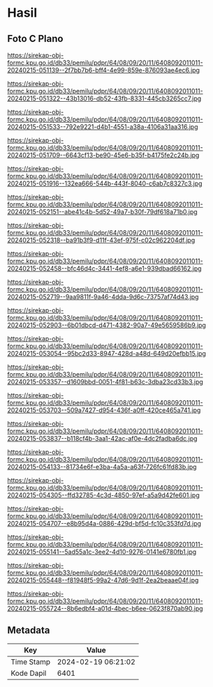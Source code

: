 # Hasil

## Foto C Plano

https://sirekap-obj-formc.kpu.go.id/db33/pemilu/pdpr/64/08/09/20/11/6408092011011-20240215-051139--2f7bb7b6-bff4-4e99-859e-876093ae4ec6.jpg

https://sirekap-obj-formc.kpu.go.id/db33/pemilu/pdpr/64/08/09/20/11/6408092011011-20240215-051322--43b13016-db52-43fb-8331-445cb3265cc7.jpg

https://sirekap-obj-formc.kpu.go.id/db33/pemilu/pdpr/64/08/09/20/11/6408092011011-20240215-051533--792e9221-d4b1-4551-a38a-4106a31aa316.jpg

https://sirekap-obj-formc.kpu.go.id/db33/pemilu/pdpr/64/08/09/20/11/6408092011011-20240215-051709--6643cf13-be90-45e6-b35f-b4175fe2c24b.jpg

https://sirekap-obj-formc.kpu.go.id/db33/pemilu/pdpr/64/08/09/20/11/6408092011011-20240215-051916--132ea666-544b-443f-8040-c6ab7c8327c3.jpg

https://sirekap-obj-formc.kpu.go.id/db33/pemilu/pdpr/64/08/09/20/11/6408092011011-20240215-052151--abe41c4b-5d52-49a7-b30f-79df618a71b0.jpg

https://sirekap-obj-formc.kpu.go.id/db33/pemilu/pdpr/64/08/09/20/11/6408092011011-20240215-052318--ba91b3f9-d11f-43ef-975f-c02c962204df.jpg

https://sirekap-obj-formc.kpu.go.id/db33/pemilu/pdpr/64/08/09/20/11/6408092011011-20240215-052458--bfc46d4c-3441-4ef8-a6e1-939dbad66162.jpg

https://sirekap-obj-formc.kpu.go.id/db33/pemilu/pdpr/64/08/09/20/11/6408092011011-20240215-052719--9aa9811f-9a46-4dda-9d6c-73757af74d43.jpg

https://sirekap-obj-formc.kpu.go.id/db33/pemilu/pdpr/64/08/09/20/11/6408092011011-20240215-052903--6b01dbcd-d471-4382-90a7-49e5659586b9.jpg

https://sirekap-obj-formc.kpu.go.id/db33/pemilu/pdpr/64/08/09/20/11/6408092011011-20240215-053054--95bc2d33-8947-428d-a48d-649d20efbb15.jpg

https://sirekap-obj-formc.kpu.go.id/db33/pemilu/pdpr/64/08/09/20/11/6408092011011-20240215-053357--d1609bbd-0051-4f81-b63c-3dba23cd33b3.jpg

https://sirekap-obj-formc.kpu.go.id/db33/pemilu/pdpr/64/08/09/20/11/6408092011011-20240215-053703--509a7427-d954-436f-a0ff-420ce465a741.jpg

https://sirekap-obj-formc.kpu.go.id/db33/pemilu/pdpr/64/08/09/20/11/6408092011011-20240215-053837--b118cf4b-3aa1-42ac-af0e-4dc2fadba6dc.jpg

https://sirekap-obj-formc.kpu.go.id/db33/pemilu/pdpr/64/08/09/20/11/6408092011011-20240215-054133--81734e6f-e3ba-4a5a-a63f-726fc61fd83b.jpg

https://sirekap-obj-formc.kpu.go.id/db33/pemilu/pdpr/64/08/09/20/11/6408092011011-20240215-054305--ffd32785-4c3d-4850-97ef-a5a9d42fe601.jpg

https://sirekap-obj-formc.kpu.go.id/db33/pemilu/pdpr/64/08/09/20/11/6408092011011-20240215-054707--e8b95d4a-0886-429d-bf5d-fc10c353fd7d.jpg

https://sirekap-obj-formc.kpu.go.id/db33/pemilu/pdpr/64/08/09/20/11/6408092011011-20240215-055141--5ad55a1c-3ee2-4d10-9276-0141e6780fb1.jpg

https://sirekap-obj-formc.kpu.go.id/db33/pemilu/pdpr/64/08/09/20/11/6408092011011-20240215-055448--f81948f5-99a2-47d6-9d1f-2ea2beaae04f.jpg

https://sirekap-obj-formc.kpu.go.id/db33/pemilu/pdpr/64/08/09/20/11/6408092011011-20240215-055724--8b6edbf4-a01d-4bec-b6ee-0623f870ab90.jpg


## Metadata

| Key        | Value               |
| ---------- | ------------------- |
| Time Stamp | 2024-02-19 06:21:02 |
| Kode Dapil | 6401                |



